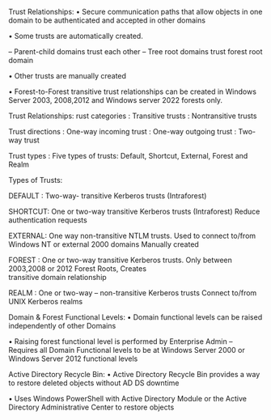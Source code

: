 Trust Relationships:
• Secure communication paths that allow objects in one
domain to be authenticated and accepted in other domains

• Some trusts are automatically created.

 – Parent-child domains trust each other
 – Tree root domains trust forest root domain

• Other trusts are manually created

• Forest-to-Forest transitive trust relationships can be created
in Windows Server 2003, 2008,2012 and Windows server 2022
forests only.

Trust Relationships:
rust categories     : Transitive trusts
                  : Nontransitive trusts 

Trust directions     : One-way incoming trust
                   : One-way outgoing trust
                   : Two-way trust

Trust types       : Five types of trusts: Default, 
         Shortcut, External, Forest and Realm


Types of Trusts:

DEFAULT : Two-way- transitive Kerberos trusts (Intraforest)

SHORTCUT: One or two-way transitive Kerberos trusts
    (Intraforest) Reduce authentication requests

EXTERNAL: One way non-transitive NTLM trusts. Used to connect to/from Windows NT or external
   2000 domains Manually created

FOREST : One or two-way transitive Kerberos trusts. Only between 2003,2008 or 2012 Forest Roots, Creates                    
transitive domain relationship

REALM : One or two-way – non-transitive Kerberos trusts Connect to/from UNIX Kerberos realms


Domain & Forest Functional Levels:
• Domain functional levels can be raised independently of
  other Domains

• Raising forest functional level is performed by Enterprise Admin
 – Requires all Domain Functional levels to be at Windows Server
   2000 or Windows Server 2012 functional levels


Active Directory Recycle Bin:
• Active Directory Recycle Bin provides a way to restore
deleted objects without AD DS downtime

• Uses Windows PowerShell with Active Directory Module or
the Active Directory Administrative Center to restore
objects